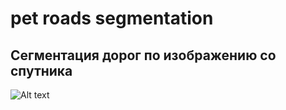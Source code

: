 # pet roads segmentation
## Сегментация дорог по изображению со спутника
![Alt text](pet_roads\data\frontend\main_image.png)

